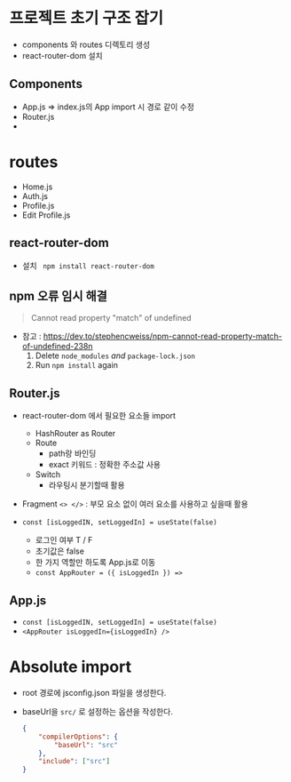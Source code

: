 # 프로젝트 초기 구조 잡기

- components 와 routes 디렉토리 생성
- react-router-dom 설치

## Components

- App.js => index.js의 App import 시 경로 같이 수정
- Router.js
- 

# routes

- Home.js
- Auth.js
- Profile.js
- Edit Profile.js



## react-router-dom

- 설치 ` npm install react-router-dom`



## npm 오류 임시 해결

> Cannot read property "match" of undefined

- 참고 : https://dev.to/stephencweiss/npm-cannot-read-property-match-of-undefined-238n
  1. Delete `node_modules` *and* `package-lock.json`
  2. Run `npm install` again



## Router.js

- react-router-dom 에서 필요한 요소들 import
  - HashRouter as Router
  - Route
    - path랑 바인딩
    - exact 키워드 : 정확한 주소값 사용
  - Switch
    - 라우팅시 분기할때 활용

- Fragment `<> </>`  : 부모 요소 없이 여러 요소를 사용하고 싶을때 활용
- `const [isLoggedIN, setLoggedIn] = useState(false)`
  - 로그인 여부 T / F
  - 초기값은 false 
  - 한 가지 역할만 하도록 App.js로 이동
  - `const AppRouter = ({ isLoggedIn }) =>`

## App.js

- `const [isLoggedIN, setLoggedIn] = useState(false)`
- `<AppRouter isLoggedIn={isLoggedIn} />` 

# Absolute import

- root 경로에 jsconfig.json 파일을 생성한다.

- baseUrl을 `src/` 로 설정하는 옵션을 작성한다.

  ```json
  {
      "compilerOptions": {
          "baseUrl": "src"
      },
      "include": ["src"]
  }
  ```